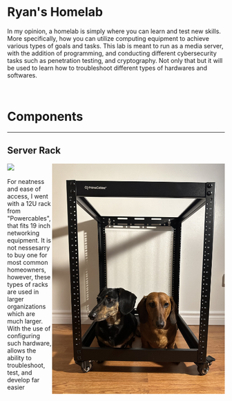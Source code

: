 <h1>Ryan's Homelab</h1>
<p> In my opinion, a homelab is simply where you can learn and test new skills. More specifically, how you can utilize computing equipment to achieve various types of goals and tasks. This lab is meant to run as a media server, with the addition of programming, and conducting different cybersecurity tasks such as penetration testing, and cryptography. Not only that but it will be used to learn how to troubleshoot different types of hardwares and softwares.   </p>
<br>
<h1> Components </h1>
<hr>
<h2> Server Rack </h2>
<img src = "Server-Rack1.jpg" width = "350">  <img src = "RACK2.jpg" width="400" align = "right"> 
<p> For neatness and ease of access, I went with a 12U rack from "Powercables", that fits 19 inch networking equipment. 
  It is not nessesarry to buy one for most common homeowners, however, these types of racks are used in larger organizations which are much larger. 
With the use of configuring such hardware, allows the ability to troubleshoot, test, and develop far easier</p>
